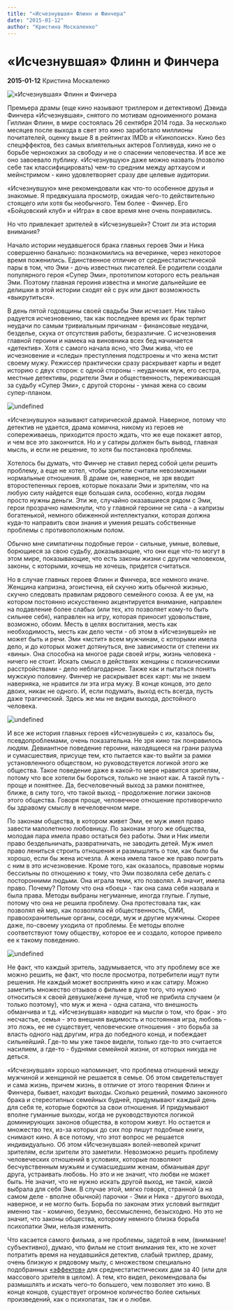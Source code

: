 ```yaml
---
title: "«Исчезнувшая» Флинн и Финчера"
date: "2015-01-12"
author: "Кристина Москаленко"
---
```


# «Исчезнувшая» Флинн и Финчера

**2015-01-12** Кристина Москаленко

![«Исчезнувшая» Флинн и Финчера](http://img.gazeta.ru/files3/697/6258697/kinopoisk.ru-Gone-Girl-2475528.jpg)

Премьера драмы (еще кино называют триллером и детективом) Дэвида Финчера «Исчезнувшая», снятого по мотивам одноименного романа Гиллиан Флинн, в мире состоялась 26 сентября 2014 года. За несколько месяцев после выхода в свет это кино заработало миллионы почитателей, оценку выше 8 в рейтингах IMDb и «Кинопоиск». Кино без спецэффектов, без самых влиятельных актеров Голливуда, кино не о борьбе чернокожих за свободу и не о спасении человечества. И все же оно завоевало публику. «Исчезнувшую» даже можно назвать (позволю себе так классифицировать) чем-то средним между артхаусом и мейнстримом - кино удовлетворяет сразу две целевые аудитории.

«Исчезнувшую» мне рекомендовали как что-то особенное друзья и знакомые. Я предвкушала просмотр, ожидая чего-то действительно стоящего или хотя бы необычного. Тем более - Финчер. Его «Бойцовский клуб» и «Игра» в свое время мне очень понравились.

Но что привлекает зрителей в «Исчезнувшей»? Стоит ли эта история внимания?

Начало истории неудавшегося брака главных героев Эми и Ника совершенно банально: познакомились на вечеринке, через некоторое время поженились. Единственное отличие от среднестатистической пары в том, что Эми - дочь известных писателей. Ее родители создали популярного героя «Супер Эми», прототипом которого есть реальная Эми. Поэтому главная героиня известна и многие дальнейшие ее делишки в этой истории сходят ей с рук или дают возможность «выкрутиться».

В день пятой годовщины своей свадьбы Эми исчезает. Ник тайно радуется исчезновению, так как последнее время их брак терпит неудачи по самым тривиальным причинам - финансовые неудачи, безделье, скука от отсутствия работы, безразличие. С исчезновения главной героини и намека на виновника всех бед начинается «детектив». Хотя с самого начала ясно, что Эми жива, что ее исчезновение и «следы» преступления подстроены и что жена мстит своему мужу. Режиссер практически сразу раскрывает карты и ведет историю с двух сторон: с одной стороны - неудачник муж, его сестра, местные детективы, родители Эми и общественность, переживающая за судьбу «Супер Эми», с другой стороны - умная жена со своим супер-планом.

![undefined](http://hqkraft.net/uploads/posts/2014-12/1419862754_bed34f489fff93b9a0d0ee84d1e9facc.jpg)

«Исчезнувшую» называют сатирической драмой. Наверное, потому что детектив не удается, драма комична, никому из героев не сопереживаешь, приходится просто ждать, что же еще покажет автор, и чем все это закончится. Но и у сатиры должен быть вывод, главная мысль, и если не решение, то хотя бы постановка проблемы.

Хотелось бы думать, что Финчер не ставил перед собой цели решить проблему, а еще не хотел, чтобы зрители считали невозможными нормальные отношения. В драме он, наверное, не зря вводит второстепенных героев, которые показали Эми и зрителям, что на любую силу найдется еще большая сила, особенно, когда людям просто нужны деньги. Эти же, случайно оказавшиеся рядом с Эми, герои прозрачно намекнули, что у главной героини не сила - а капризы богатенькой, немного обиженной интеллектуалки, которая должна куда-то направить свои знания и умения решать собственные проблемы с противоположным полом.

Обычно мне симпатичны подобные герои - сильные, умные, волевые, борющиеся за свою судьбу, доказывающие, что они еще что-то могут в этом мире, показывающие, что есть законы жизни с другим человеком, законы, с которыми, хочешь не хочешь, придется считаться.

Но в случае главных героев Флинн и Финчера, все немного иначе. Женщина капризна, эгоистична, ей скучно жить обычной жизнью, скучно следовать правилам рядового семейного союза. А ее ум, на котором постоянно искусственно акцентируется внимание, направлен на подавление более слабых (или тех, кто позволяет кому-то быть сильнее себя), направлен на игру, которая приносит удовольствие, возможно, обоим. Месть в целях воспитания, месть как необходимость, месть как дело чести - об этом в «Исчезнувшей» не может быть и речи. Эми «мстит» всем мужчинам, с которыми имела дело, и до которых может дотянуться, вне зависимости от степени их «вины». Она способна на многое ради своей игры, жизнь человека - ничего не стоит. Искать смысл в действиях женщины с психическими расстройствами - дело неблагодарное. Также как и пытаться понять мужскую половину. Финчер не раскрывает всех карт: мы не знаем наверняка, не нравится ли эта игра мужу. В конце концов, это дело двоих, никак не одного. И, если подумать, выход есть всегда, пусть даже трагический. Здесь же мы не видим выхода, достойного человека.

![undefined](http://imageserver.moviepilot.com/looking-at-gone-girl-with-an-open-mind-the-gender-conflict-intensifies.jpeg?width=1329&height=707)

И все же история главных героев «Исчезнувшей» с их, казалось бы, псевдопроблемами, очень показательна. Не зря кино так понравилось людям. Девиантное поведение героини, находящееся на грани разума и сумасшествия, присуще тем, кто пытается как-то выйти за рамки установленного обществом, но руководствуется логикой этого же общества. Такое поведение даже в какой-то мере нравится зрителям, потому что все хотели бы бороться, только не знают как. А такой путь - проще и понятнее. Да, бесчеловечный выход за рамки понятнее, ближе, в силу того, что такой выход - продолжение логики законов этого общества. Говоря проще, человечное отношение противоречило бы здравому смыслу в нечеловечном мире.

По законам общества, в котором живет Эми, ее муж имел право завести малолетнюю любовницу. По законам этого же общества, молодая пара имела право остаться без работы. Эми и Ник имели право бездельничать, развратничать, не заводить детей. Муж имел право лениться строить отношения и размышлять о том, как было бы хорошо, если бы жена исчезла. А жена имела такое же право поиграть с ним в это исчезновение. Кроме того, как оказалось, правовые нормы бессильны по отношению к тому, что Эми позволяла себе делать с посторонними людьми. Она играла теми, кто позволял. А значит, имела право. Почему? Потому что она «боец» - так она сама себя назвала и была права. Методы выбраны негуманные, иногда глупые. Глупые, потому что она не решила проблему. Она протестовала так, как позволял ей мир, как позволяла ей общественность, СМИ, правоохранительные органы, соседи, муж и другие мужчины. Скорее даже, по-своему уходила от проблемы. Ее методы вполне соответствуют тому обществу, которое ее и создало, которое привело ее к такому поведению.

![undefined](http://2.firepic.org/2/images/2014-12/11/8m6vg4lj75n6.png)

Не факт, что каждый зритель, задумывается, что эту проблему все же можно решить, не факт, что после просмотра, потребители ищут пути решения. Не каждый может воспринять кино и как сатиру. Можно заметить множество отзывов о фильме в духе того, что нужно относиться к своей девушке/жене лучше, чтоб не прибила случаем (и только поэтому), что муж и жена - одна сатана, что внешность обманчива и т.д. «Исчезнувшая» наводит на мысли о том, что брак - это несчастье, семья - это внешняя видимость и постоянная игра, любовь - это ложь, ее не существует, человеческие отношения - это борьба за власть одного над другим, игра до победного конца, и побеждает сильнейший. Где-то мы уже такое видели, только где-то это считается насилием, а где-то - буднями семейной жизни, от которых никуда не деться.

«Исчезнувшая» хорошо напоминает, что проблема отношений между мужчиной и женщиной не решается в семье. Об этом свидетельствует и сама жизнь, причем жизнь, в отличие от этого творения Флинн и Финчера, бывает, находит выходы. Сколько решений, помимо законного брака и стереотипных семейных будней, придумывают каждый день для себя те, которые борются за свои отношения. И придумывают вполне гуманные выходы, когда не руководствуются логикой доминирующих законов общества, в котором живут. Но остается и множество тех, из-за которых до сих пор пишут подобные книги, снимают кино. А все потому, что этот вопрос не решается индивидуально. Об этом «Исчезнувшая» волей-неволей кричит зрителям, если зрители это заметили. Невозможно решить проблему человеческих отношений в условиях, которые позволяют бесчувственным мужьям и сумасшедшим женам, обманывая друг друга, устраивать любовь. Но это и не значит, что любви не может быть. Не значит, что не нужно искать другой выход, не такой, какой выбрала для себя Эми. В случае этой, мягко говоря, странной (а на самом деле - вполне обычной) парочки - Эми и Ника - другого выхода, наверное, и не могло быть. Борьба по законам этих условий выглядит именно так - комично, безумно, бессмысленно, безысходно. Но это не значит, что законы общества, которому немного близка борьба психопатки Эми, нельзя изменить.

Что касается самого фильма, а не проблемы, задетой в нем, (внимание! субъективно), думаю, что фильм не стоит внимания тех, кто не хочет потратить время на неудавшийся детектив, слабый триллер, драму, очень близкую к рядовому мылу, с множеством специально подобранных [«эффектов»](http://www.kinoafisha.info/reviews/8169001/) для среднестатистических дам за 40 (или для массового зрителя в целом). А тем, кто видел, рекомендовала бы размышлять и искать чего-то большего, чем позволяет это кино. В конце концов, существует огромное количество более сильных произведений, как о психопатах, так и о любви.